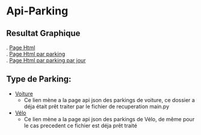 ﻿# Api-Parking  
## Resultat Graphique  
. [Page Html](https://twilhem.github.io/Api-Parking/PageWeb/1Page/Index.html)  
. [Page Html par parking](https://twilhem.github.io/Api-Parking/PageWeb/1Page/Index2.html)  
. [Page Html par parking par jour](https://twilhem.github.io/Api-Parking/PageWeb/1Page/Index3.html)  
## Type de Parking:  
- [Voiture](https://twilhem.github.io/Api-Parking/SAE-Car.json)  
  - Ce lien mène a la page api json des parkings de voiture, ce dossier a déja était prêt traiter par le fichier de recuperation main.py
- [Vélo](https://twilhem.github.io/Api-Parking/SAE-Bike.json)  
  - Ce lien mène a la page api json des parkings de Vélo, de même pour le cas precedent ce fichier est déja prêt traité
